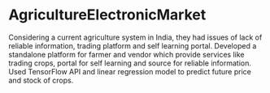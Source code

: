 # AgricultureElectronicMarket
Considering a current agriculture system in India, they had issues of lack of reliable information, trading platform and self learning portal. Developed a standalone platform for farmer and vendor which provide services like trading crops, portal for self learning and source for reliable information. Used TensorFlow API and linear regression model to predict future price and stock of crops.
